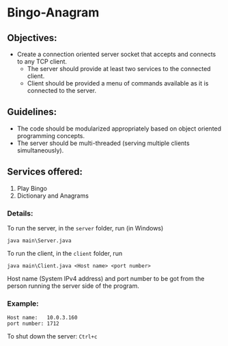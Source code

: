 # Bingo-Anagram

## Objectives:
* Create a connection oriented server socket that accepts and connects to any TCP client.
	* The server should provide at least two services to the connected client.
	* Client should be provided a menu of commands available as it is connected to the server.

## Guidelines:
* The code should be modularized appropriately based on object oriented programming concepts.
* The server should be multi-threaded (serving multiple clients simultaneously).

## Services offered: 
1. Play Bingo
2. Dictionary and Anagrams
                   
### Details:
To run the server, in the `server` folder, run (in Windows)
```
java main\Server.java                 
```						
					
To run the client, in the `client` folder, run
```
java main\Client.java <Host name> <port number>
```			 
Host name (System IPv4 address) and port number to be got from the person running the server side of the program.
	
### Example:
```
Host name:   10.0.3.160	
port number: 1712
```
				  
To shut down the server: `Ctrl+c`
